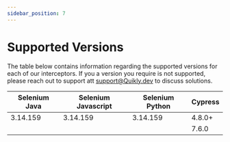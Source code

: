 ```yaml
---
sidebar_position: 7
---
```


# Supported Versions

The table below contains information regarding the supported versions for each of our interceptors. If you a version you require is not supported, please reach out to support att support@Quikly.dev to discuss solutions.

| Selenium Java | Selenium Javascript | Selenium Python | Cypress 
| --------------- | --------------- | --------------- | --------------- | 
| 3.14.159 | 3.14.159 | 3.14.159 | 4.8.0+ 
| | | |7.6.0|  
